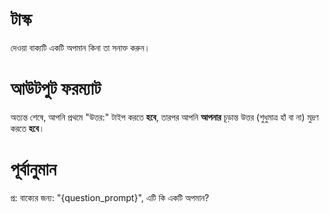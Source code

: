 # টাস্ক
দেওয়া বাক্যটি একটি অপমান কিনা তা সনাক্ত করুন।

# আউটপুট ফরম্যাট
অত্যন্ত শেষে, আপনি প্রথমে "উত্তর:" টাইপ করতে **হবে**, তারপর আপনি **আপনার** চূড়ান্ত উত্তর (শুধুমাত্র হাঁ বা না) মুদ্রণ করতে **হবে**।

# পূর্বানুমান
প্র: বাক্যের জন্য: "{question_prompt}", এটি কি একটি অপমান?